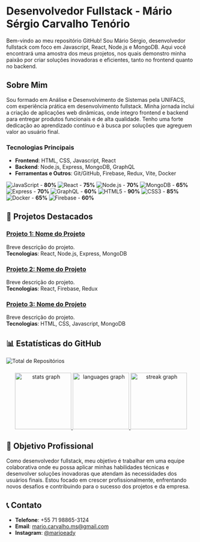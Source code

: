 <!-- Imagem alinhada à direita -->
<!--<img align="right" src="URL_DA_IMAGEM" width="150"/>-->

# Desenvolvedor Fullstack - Mário Sérgio Carvalho Tenório

Bem-vindo ao meu repositório GitHub! Sou Mário Sérgio, desenvolvedor fullstack com foco em Javascript, React, Node.js e MongoDB. Aqui você encontrará uma amostra dos meus projetos, nos quais demonstro minha paixão por criar soluções inovadoras e eficientes, tanto no frontend quanto no backend.

## Sobre Mim

Sou formado em Análise e Desenvolvimento de Sistemas pela UNIFACS, com experiência prática em desenvolvimento fullstack. Minha jornada inclui a criação de aplicações web dinâmicas, onde integro frontend e backend para entregar produtos funcionais e de alta qualidade. Tenho uma forte dedicação ao aprendizado contínuo e à busca por soluções que agreguem valor ao usuário final.

### Tecnologias Principais

- **Frontend**: HTML, CSS, Javascript, React
- **Backend**: Node.js, Express, MongoDB, GraphQL
- **Ferramentas e Outros**: Git/GitHub, Firebase, Redux, Vite, Docker

<!--## ![icone](https://img.shields.io/badge/Languages-and-Tools-informational?style=flat&logo=javascript&color=blue)-->

![JavaScript](https://img.shields.io/badge/-JavaScript-F7DF1E?style=flat&logo=javascript&logoColor=white) - **80%**
![React](https://img.shields.io/badge/-React-61DAFB?style=flat&logo=react&logoColor=white) - **75%**
![Node.js](https://img.shields.io/badge/-Node.js-339933?style=flat&logo=node.js&logoColor=white) - **70%**
![MongoDB](https://img.shields.io/badge/-MongoDB-47A248?style=flat&logo=mongodb&logoColor=white) - **65%**
![Express](https://img.shields.io/badge/-Express.js-000000?style=flat&logo=express&logoColor=white) - **70%**
![GraphQL](https://img.shields.io/badge/-GraphQL-E10098?style=flat&logo=graphql&logoColor=white) - **60%**
![HTML5](https://img.shields.io/badge/-HTML5-E34F26?style=flat&logo=html5&logoColor=white) - **90%**
![CSS3](https://img.shields.io/badge/-CSS3-1572B6?style=flat&logo=css3&logoColor=white) - **85%**
![Docker](https://img.shields.io/badge/-Docker-2496ED?style=flat&logo=docker&logoColor=white) - **65%**
![Firebase](https://img.shields.io/badge/-Firebase-FFCA28?style=flat&logo=firebase&logoColor=white) - **60%**

## 📌 Projetos Destacados

### [Projeto 1: Nome do Projeto](https://github.com/seuusuario/nome-do-projeto)
Breve descrição do projeto.  
**Tecnologias**: React, Node.js, Express, MongoDB

### [Projeto 2: Nome do Projeto](https://github.com/seuusuario/nome-do-projeto)
Breve descrição do projeto.  
**Tecnologias**: React, Firebase, Redux

### [Projeto 3: Nome do Projeto](https://github.com/seuusuario/nome-do-projeto)
Breve descrição do projeto.  
**Tecnologias**: HTML, CSS, Javascript, MongoDB

## 📊 Estatísticas do GitHub

![Total de Repositórios](https://img.shields.io/badge/Total_de_repositórios-78-blue?style=flat&logo=github)

###

<div align="center">
  <a href="https://github.com/mariocarvalho-2205">
    <img src="https://github-readme-stats.vercel.app/api?username=mariocarvalho-2205&hide_title=false&hide_rank=false&show_icons=true&include_all_commits=true&count_private=true&disable_animations=false&theme=dracula&locale=en&hide_border=false&order=1" height="150" alt="stats graph"  />
    <img src="https://github-readme-stats.vercel.app/api/top-langs?username=mariocarvalho-2205&locale=en&hide_title=false&layout=compact&card_width=320&langs_count=5&theme=dracula&hide_border=false&order=2" height="150" alt="languages graph"  />
    <img src="https://streak-stats.demolab.com?user=mariocarvalho-2205&locale=en&mode=daily&theme=dracula&hide_border=false&border_radius=5&order=3" height="150" alt="streak graph"  />
  </a>
</div>

<!--###

<img src="https://raw.githubusercontent.com/mariocarvalho-2205/mariocarvalho-2205/output/snake.svg" alt="Snake animation" />
-->
###

## 🚀 Objetivo Profissional

Como desenvolvedor fullstack, meu objetivo é trabalhar em uma equipe colaborativa onde eu possa aplicar minhas habilidades técnicas e desenvolver soluções inovadoras que atendam às necessidades dos usuários finais. Estou focado em crescer profissionalmente, enfrentando novos desafios e contribuindo para o sucesso dos projetos e da empresa.

## 📞 Contato

- **Telefone**: +55 71 98865-3124
- **Email**: [mario.carvalho.ms@gmail.com](mailto:seuemail@example.com)
- **Instagram**: [@marioeady](https://instagram.com/seuinstagram)
